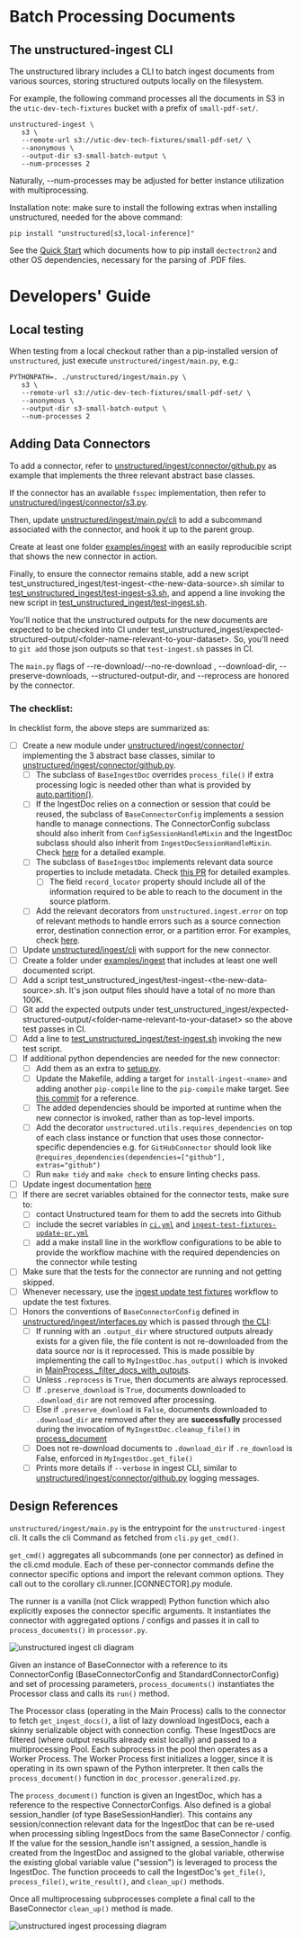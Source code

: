 # Batch Processing Documents

## The unstructured-ingest CLI

The unstructured library includes a CLI to batch ingest documents from various sources, storing structured outputs locally on the filesystem.

For example, the following command processes all the documents in S3 in the
`utic-dev-tech-fixtures` bucket with a prefix of `small-pdf-set/`.

    unstructured-ingest \
       s3 \
       --remote-url s3://utic-dev-tech-fixtures/small-pdf-set/ \
       --anonymous \
       --output-dir s3-small-batch-output \
       --num-processes 2

Naturally, --num-processes may be adjusted for better instance utilization with multiprocessing.

Installation note: make sure to install the following extras when installing unstructured, needed for the above command:

    pip install "unstructured[s3,local-inference]"

See the [Quick Start](https://github.com/Unstructured-IO/unstructured#eight_pointed_black_star-quick-start) which documents how to pip install `dectectron2` and other OS dependencies, necessary for the parsing of .PDF files.

# Developers' Guide

## Local testing

When testing from a local checkout rather than a pip-installed version of `unstructured`,
just execute `unstructured/ingest/main.py`, e.g.:

    PYTHONPATH=. ./unstructured/ingest/main.py \
       s3 \
       --remote-url s3://utic-dev-tech-fixtures/small-pdf-set/ \
       --anonymous \
       --output-dir s3-small-batch-output \
       --num-processes 2

## Adding Data Connectors

To add a connector, refer to [unstructured/ingest/connector/github.py](unstructured/ingest/connector/github.py) as example that implements the three relevant abstract base classes.

If the connector has an available `fsspec` implementation, then refer to [unstructured/ingest/connector/s3.py](unstructured/ingest/connector/s3.py).

Then, update [unstructured/ingest/main.py/cli](unstructured/ingest/cli) to add a subcommand associated with the connector, and hook it up to the parent group.

Create at least one folder [examples/ingest](examples/ingest) with an easily reproducible
script that shows the new connector in action.

Finally, to ensure the connector remains stable, add a new script test_unstructured_ingest/test-ingest-\<the-new-data-source\>.sh similar to [test_unstructured_ingest/test-ingest-s3.sh](test_unstructured_ingest/test-ingest-s3.sh), and append a line invoking the new script in [test_unstructured_ingest/test-ingest.sh](test_unstructured_ingest/test-ingest.sh).

You'll notice that the unstructured outputs for the new documents are expected
to be checked into CI under test_unstructured_ingest/expected-structured-output/\<folder-name-relevant-to-your-dataset\>. So, you'll need to `git add` those json outputs so that `test-ingest.sh` passes in CI.

The `main.py` flags of --re-download/--no-re-download , --download-dir, --preserve-downloads, --structured-output-dir, and --reprocess are honored by the connector.

### The checklist:

In checklist form, the above steps are summarized as:

- [ ] Create a new module under [unstructured/ingest/connector/](unstructured/ingest/connector/) implementing the 3 abstract base classes, similar to [unstructured/ingest/connector/github.py](unstructured/ingest/connector/github.py).
  - [ ] The subclass of `BaseIngestDoc` overrides `process_file()` if extra processing logic is needed other than what is provided by [auto.partition()](unstructured/partition/auto.py).
  - [ ] If the IngestDoc relies on a connection or session that could be reused, the subclass of `BaseConnectorConfig` implements a session handle to manage connections. The ConnectorConfig subclass should also inherit from `ConfigSessionHandleMixin` and the IngestDoc subclass should also inherit from `IngestDocSessionHandleMixin`. Check [here](https://github.com/Unstructured-IO/unstructured/pull/1058/files#diff-dae96d30f58cffe1b348c036d006b48bdc7e2e47fbd7c8ec1c45d63face1542d) for a detailed example.
  - [ ] The subclass of `BaseIngestDoc` implements relevant data source properties to include metadata. Check [this PR](https://github.com/Unstructured-IO/unstructured/pull/1283) for detailed examples.
    - [ ] The field `record_locator` property should include all of the information required to be able to reach to the document in the source platform.
  - [ ] Add the relevant decorators from `unstructured.ingest.error` on top of relevant methods to handle errors such as a source connection error, destination connection error, or a partition error. For examples, check [here](https://github.com/Unstructured-IO/unstructured/commit/92692ad8d7d5001601dd88fef869a29660f492cb).
- [ ] Update [unstructured/ingest/cli](unstructured/ingest/cli) with support for the new connector.
- [ ] Create a folder under [examples/ingest](examples/ingest) that includes at least one well documented script.
- [ ] Add a script test_unstructured_ingest/test-ingest-\<the-new-data-source\>.sh. It's json output files should have a total of no more than 100K.
- [ ] Git add the expected outputs under test_unstructured_ingest/expected-structured-output/\<folder-name-relevant-to-your-dataset\> so the above test passes in CI.
- [ ] Add a line to [test_unstructured_ingest/test-ingest.sh](test_unstructured_ingest/test-ingest.sh) invoking the new test script.
- [ ] If additional python dependencies are needed for the new connector:
  - [ ] Add them as an extra to [setup.py](unstructured/setup.py).
  - [ ] Update the Makefile, adding a target for `install-ingest-<name>` and adding another `pip-compile` line to the `pip-compile` make target. See [this commit](https://github.com/Unstructured-IO/unstructured/commit/ab542ca3c6274f96b431142262d47d727f309e37) for a reference.
  - [ ] The added dependencies should be imported at runtime when the new connector is invoked, rather than as top-level imports.
  - [ ] Add the decorator `unstructured.utils.requires_dependencies` on top of each class instance or function that uses those connector-specific dependencies e.g. for `GitHubConnector` should look like `@requires_dependencies(dependencies=["github"], extras="github")`
  - [ ] Run `make tidy` and `make check` to ensure linting checks pass.
- [ ] Update ingest documentation [here](https://github.com/Unstructured-IO/unstructured/tree/eb8ce8913729826b62fd4e1224f70d67c5289b9d/docs/source)
- [ ] If there are secret variables obtained for the connector tests, make sure to:
  - [ ] contact Unstructured team for them to add the secrets into Github
  - [ ] include the secret variables in [`ci.yml`](https://github.com/Unstructured-IO/unstructured/blob/eb8ce8913729826b62fd4e1224f70d67c5289b9d/.github/workflows/ci.yml) and [`ingest-test-fixtures-update-pr.yml`](https://github.com/Unstructured-IO/unstructured/blob/eb8ce8913729826b62fd4e1224f70d67c5289b9d/.github/workflows/ingest-test-fixtures-update-pr.yml)
  - [ ] add a make install line in the workflow configurations to be able to provide the workflow machine with the required dependencies on the connector while testing
- [ ] Make sure that the tests for the connector are running and not getting skipped.
- [ ] Whenever necessary, use the [ingest update test fixtures](https://github.com/Unstructured-IO/unstructured/actions/workflows/ingest-test-fixtures-update-pr.yml) workflow to update the test fixtures.
- [ ] Honors the conventions of `BaseConnectorConfig` defined in [unstructured/ingest/interfaces.py](unstructured/ingest/interfaces.py) which is passed through [the CLI](unstructured/ingest/main.py):
  - [ ] If running with an `.output_dir` where structured outputs already exists for a given file, the file content is not re-downloaded from the data source nor is it reprocessed. This is made possible by implementing the call to `MyIngestDoc.has_output()` which is invoked in [MainProcess._filter_docs_with_outputs](ingest-prep-for-many/unstructured/ingest/main.py).
  - [ ] Unless `.reprocess` is `True`, then documents are always reprocessed.
  - [ ] If `.preserve_download` is `True`, documents downloaded to `.download_dir` are not removed after processing.
  - [ ] Else if `.preserve_download` is `False`, documents downloaded to `.download_dir` are removed after they are **successfully** processed during the invocation of `MyIngestDoc.cleanup_file()` in [process_document](unstructured/ingest/doc_processor/generalized.py)
  - [ ] Does not re-download documents to `.download_dir` if `.re_download` is False, enforced in `MyIngestDoc.get_file()`
  - [ ] Prints more details if `--verbose` in ingest CLI, similar to [unstructured/ingest/connector/github.py](unstructured/ingest/connector/github.py) logging messages.

## Design References

`unstructured/ingest/main.py` is the entrypoint for the `unstructured-ingest` cli. It calls the cli Command as fetched from `cli.py` `get_cmd()`.

`get_cmd()` aggregates all subcommands (one per connector) as defined in the cli.cmd module. Each of these per-connector commands define the connector specific options and import the relevant common options. They call out to the corollary cli.runner.[CONNECTOR].py module.

The runner is a vanilla (not Click wrapped) Python function which also explicitly exposes the connector specific arguments. It instantiates the connector with aggregated options / configs and passes it in call to `process_documents()` in `processor.py`.

![unstructured ingest cli diagram](img/unstructured_ingest_cli_diagram.jpg)

Given an instance of BaseConnector with a reference to its ConnectorConfig (BaseConnectorConfig and StandardConnectorConfig) and set of processing parameters, `process_documents()` instantiates the Processor class and calls its `run()` method.

The Processor class (operating in the Main Process) calls to the connector to fetch `get_ingest_docs()`, a list of lazy download IngestDocs, each a skinny serializable object with connection config. These IngestDocs are filtered (where output results already exist locally) and passed to a multiprocessing Pool. Each subprocess in the pool then operates as a Worker Process. The Worker Process first initializes a logger, since it is operating in its own spawn of the Python interpreter. It then calls the `process_document()` function in `doc_processor.generalized.py`.

The `process_document()` function is given an IngestDoc, which has a reference to the respective ConnectorConfigs. Also defined is a global session_handler (of type BaseSessionHandler). This contains any session/connection relevant data for the IngestDoc that can be re-used when processing sibling IngestDocs from the same BaseConnector / config. If the value for the session_handle isn't assigned, a session_handle is created from the IngestDoc and assigned to the global variable, otherwise the existing global variable value ("session") is leveraged to process the IngestDoc. The function proceeds to call the IngestDoc's `get_file()`, `process_file()`, `write_result()`, and `clean_up()` methods.

Once all multiprocessing subprocesses complete a final call to the BaseConnector `clean_up()` method is made.

![unstructured ingest processing diagram](img/unstructured_ingest_processing_diagram.jpg)
